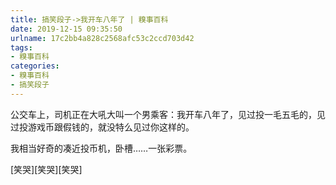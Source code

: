```yaml
---
title: 搞笑段子->我开车八年了 | 糗事百科
date: 2019-12-15 09:35:50
urlname: 17c2bb4a828c2568afc53c2ccd703d42
tags: 
- 糗事百科
categories:
- 糗事百科
- 搞笑段子
---
```

公交车上，司机正在大吼大叫一个男乘客：我开车八年了，见过投一毛五毛的，见过投游戏币跟假钱的，就没特么见过你这样的。

我相当好奇的凑近投币机，卧槽……一张彩票。

[笑哭][笑哭][笑哭]



